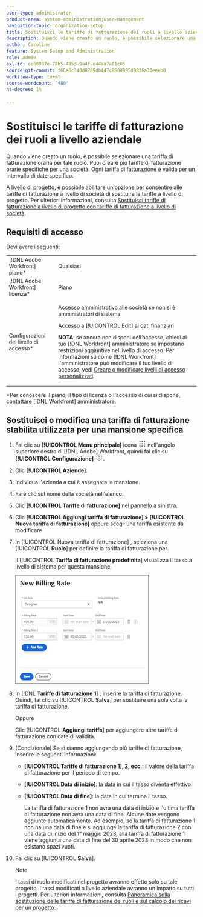 ```yaml
---
user-type: administrator
product-area: system-administration;user-management
navigation-topic: organization-setup
title: Sostituisci le tariffe di fatturazione dei ruoli a livello aziendale
description: Quando viene creato un ruolo, è possibile selezionare una tariffa di fatturazione oraria per tale ruolo. Puoi creare una tariffa di fatturazione oraria specifica per una società.
author: Caroline
feature: System Setup and Administration
role: Admin
exl-id: ee60987e-78b5-4853-9a4f-e44aa7a81c05
source-git-commit: f66a6c340d8789db447c860d995d9836a30eeeb0
workflow-type: tm+mt
source-wordcount: '480'
ht-degree: 1%

---
```


# Sostituisci le tariffe di fatturazione dei ruoli a livello aziendale

Quando viene creato un ruolo, è possibile selezionare una tariffa di fatturazione oraria per tale ruolo. Puoi creare più tariffe di fatturazione orarie specifiche per una società. Ogni tariffa di fatturazione è valida per un intervallo di date specifico.

A livello di progetto, è possibile abilitare un&#39;opzione per consentire alle tariffe di fatturazione a livello di società di sostituire le tariffe a livello di progetto. Per ulteriori informazioni, consulta [Sostituisci tariffe di fatturazione a livello di progetto con tariffe di fatturazione a livello di società](../../../manage-work/projects/project-finances/override-project-level-with-company-level-billing-rates.md).

## Requisiti di accesso

Devi avere i seguenti:

<table style="table-layout:auto"> 
 <col> 
 <col> 
 <tbody> 
  <tr> 
   <td role="rowheader">[!DNL Adobe Workfront] piano*</td> 
   <td> <p>Qualsiasi </p> </td> 
  </tr> 
  <tr> 
   <td role="rowheader">[!DNL Adobe Workfront] licenza*</td> 
   <td>Piano</td> 
  </tr> 
  <tr> 
   <td role="rowheader">Configurazioni del livello di accesso*</td> 
   <td> <p>Accesso amministrativo alle società se non si è amministratori di sistema</p> <p>Accesso a [!UICONTROL Edit] ai dati finanziari</p> <p><b>NOTA</b>: se ancora non disponi dell’accesso, chiedi al tuo [!DNL Workfront] amministratore se impostano restrizioni aggiuntive nel livello di accesso. Per informazioni su come [!DNL Workfront] l'amministratore può modificare il tuo livello di accesso, vedi <a href="../../../administration-and-setup/add-users/configure-and-grant-access/create-modify-access-levels.md" class="MCXref xref">Creare o modificare livelli di accesso personalizzati</a>.</p> </td> 
  </tr> 
 </tbody> 
</table>

&#42;Per conoscere il piano, il tipo di licenza o l&#39;accesso di cui si dispone, contattare [!DNL Workfront] amministratore.

## Sostituisci o modifica una tariffa di fatturazione stabilita utilizzata per una mansione specifica

1. Fai clic su **[!UICONTROL Menu principale]** icona ![](assets/main-menu-icon.png) nell&#39;angolo superiore destro di [!DNL Adobe] Workfront, quindi fai clic su **[!UICONTROL Configurazione]** ![](assets/gear-icon-settings.png).

1. Clic **[!UICONTROL Aziende]**.
1. Individua l&#39;azienda a cui è assegnata la mansione.
1. Fare clic sul nome della società nell&#39;elenco.
1. Clic **[!UICONTROL Tariffe di fatturazione]** nel pannello a sinistra.
1. Clic **[!UICONTROL Aggiungi tariffa di fatturazione] > [!UICONTROL Nuova tariffa di fatturazione]** oppure scegli una tariffa esistente da modificare.
1. In [!UICONTROL Nuova tariffa di fatturazione] , seleziona una [!UICONTROL **Ruolo**] per definire la tariffa di fatturazione per.

   Il [!UICONTROL **Tariffa di fatturazione predefinita**] visualizza il tasso a livello di sistema per questa mansione.

   ![Finestra di dialogo Nuova tariffa di fatturazione](assets/date-effective-billing-rates-for-company.png)

1. In [!DNL **Tariffe di fatturazione 1**] , inserire la tariffa di fatturazione. Quindi, fai clic su [!UICONTROL **Salva**] per sostituire una sola volta la tariffa di fatturazione.

   Oppure

   Clic [!UICONTROL **Aggiungi tariffa**] per aggiungere altre tariffe di fatturazione con date di validità.

1. (Condizionale) Se si stanno aggiungendo più tariffe di fatturazione, inserire le seguenti informazioni:

   * **[!UICONTROL Tariffe di fatturazione 1], 2, ecc.**: il valore della tariffa di fatturazione per il periodo di tempo.
   * **[!UICONTROL Data di inizio]**: la data in cui il tasso diventa effettivo.
   * **[!UICONTROL Data di fine]**: la data in cui termina il tasso.

     La tariffa di fatturazione 1 non avrà una data di inizio e l&#39;ultima tariffa di fatturazione non avrà una data di fine. Alcune date vengono aggiunte automaticamente. Ad esempio, se la tariffa di fatturazione 1 non ha una data di fine e si aggiunge la tariffa di fatturazione 2 con una data di inizio del 1° maggio 2023, alla tariffa di fatturazione 1 viene aggiunta una data di fine del 30 aprile 2023 in modo che non esistano spazi vuoti.

1. Fai clic su [!UICONTROL **Salva**].

   >[!NOTE]
   >
   >I tassi di ruolo modificati nel progetto avranno effetto solo su tale progetto. I tassi modificati a livello aziendale avranno un impatto su tutti i progetti. Per ulteriori informazioni, consulta [Panoramica sulla sostituzione delle tariffe di fatturazione dei ruoli e sul calcolo dei ricavi per un progetto](../../../manage-work/projects/project-finances/override-role-billing-rates-and-calculate-project-revenue.md).

